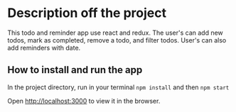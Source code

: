 # Description off the project

This todo and reminder app use react and redux. The user's can add new todos, mark as completed, remove a todo, and filter todos. User's can also add reminders with date.


## How to install and run the app
In the project directory, run in your terminal `npm install` and then `npm start`

Open [http://localhost:3000](http://localhost:3000) to view it in the browser.



